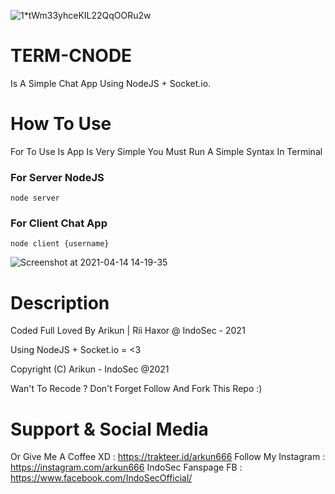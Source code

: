![1*tWm33yhceKIL22QqOORu2w](https://user-images.githubusercontent.com/45889833/114669181-2236cc00-9cf1-11eb-8d5f-6bb166beedfe.png)
# TERM-CNODE
Is A Simple Chat App Using NodeJS + Socket.io.

# How To Use
For To Use Is App Is Very Simple You Must Run A Simple Syntax In Terminal

### For Server NodeJS
```
node server
```

### For Client Chat App
``` 
node client {username}
```

![Screenshot at 2021-04-14 14-19-35](https://user-images.githubusercontent.com/45889833/114669888-f0723500-9cf1-11eb-8582-93a9a6b9c8e6.png)

# Description 
Coded Full Loved By Arikun | Rii Haxor @ IndoSec - 2021

Using NodeJS + Socket.io = <3 

Copyright (C) Arikun - IndoSec @2021

Wan't To Recode ? Don't Forget Follow And Fork This Repo :)

# Support & Social Media
Or Give Me A Coffee XD : https://trakteer.id/arkun666
Follow My Instagram    : https://instagram.com/arkun666 
IndoSec Fanspage FB    : https://www.facebook.com/IndoSecOfficial/
    
